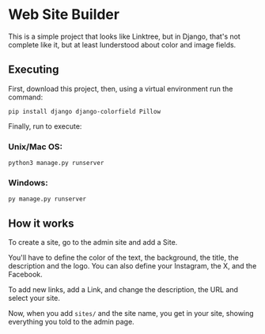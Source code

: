 # Web Site Builder

This is a simple project that looks like Linktree, but in Django, that's not complete like it, but at least Iunderstood about color and image fields.

## Executing

First, download this project, then, using a virtual environment run the command:

```
pip install django django-colorfield Pillow
```

Finally, run to execute: 

### Unix/Mac OS:

```
python3 manage.py runserver
```

### Windows:

```
py manage.py runserver
```

## How it works

To create a site, go to the admin site and add a Site.

You'll have to define the color of the text, the background, the title, the description and the logo. You can also define your Instagram, the X, and the Facebook.

To add new links, add a Link, and change the description, the URL and  select your site.

Now, when you add `sites/` and the site name, you get in your site, showing everything you told to the admin page.


